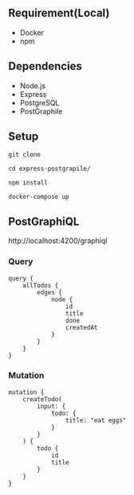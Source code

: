 ## Requirement(Local)
- Docker
- npm

## Dependencies
- Node.js
- Express
- PostgreSQL
- PostGraphile

## Setup
```terminal
git clone 

cd express-postgrapile/

npm install

docker-compose up
```

## PostGraphiQL

http://localhost:4200/graphiql

### Query
```terminal
query {
    allTodos {
        edges {
            node {
                id
                title
                done
                createdAt
            }
        }
    }
}
```

### Mutation
```terminal
mutation {
    createTodo(
        input: {
            todo: {
                title: "eat eggs"
            }
        }
    ) {
        todo {
            id
            title
        }
    }
}
```